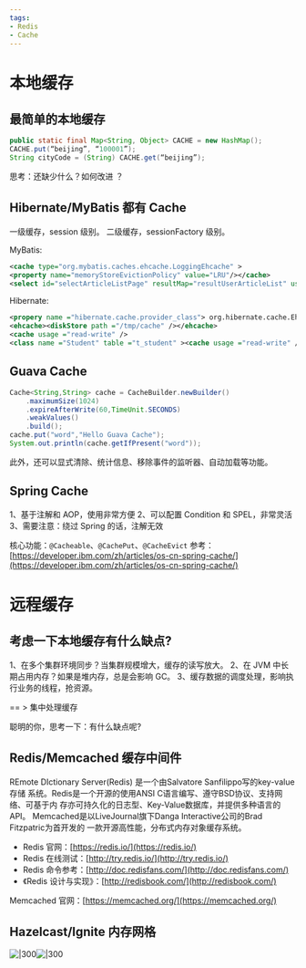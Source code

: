 ```yaml
---
tags:
- Redis
- Cache
---
```

# 本地缓存
## 最简单的本地缓存

```java
public static final Map<String, Object> CACHE = new HashMap();
CACHE.put(“beijing”, “100001”);
String cityCode = (String) CACHE.get(“beijing”);
```

思考：还缺少什么？如何改进 ？

## Hibernate/MyBatis 都有 Cache

一级缓存，session 级别。
二级缓存，sessionFactory 级别。

MyBatis:

```xml
<cache type="org.mybatis.caches.ehcache.LoggingEhcache" >
<property name="memoryStoreEvictionPolicy" value="LRU"/></cache>
<select id="selectArticleListPage" resultMap="resultUserArticleList" useCache="false">
```

Hibernate:

```xml
<propery name ="hibernate.cache.provider_class"> org.hibernate.cache.EhCacheProvider</property>
<ehcache><diskStore path ="/tmp/cache" /></ehcache>
<cache usage ="read-write" />
<class name ="Student" table ="t_student" ><cache usage ="read-write" /> </class >
```

## Guava Cache

```java
Cache<String,String> cache = CacheBuilder.newBuilder()
    .maximumSize(1024)
    .expireAfterWrite(60,TimeUnit.SECONDS)
    .weakValues()
    .build();
cache.put("word","Hello Guava Cache");
System.out.println(cache.getIfPresent("word"));
```

此外，还可以显式清除、统计信息、移除事件的监听器、自动加载等功能。

## Spring Cache

1、基于注解和 AOP，使用非常方便
2、可以配置 Condition 和 SPEL，非常灵活
3、需要注意：绕过 Spring 的话，注解无效

核心功能：`@Cacheable`、`@CachePut`、`@CacheEvict`
参考：[https://developer.ibm.com/zh/articles/os-cn-spring-cache/](https://developer.ibm.com/zh/articles/os-cn-spring-cache/)

# 远程缓存
## 考虑一下本地缓存有什么缺点?

1、在多个集群环境同步？当集群规模增大，缓存的读写放大。 2、在 JVM 中长期占用内存？如果是堆内存，总是会影响 GC。 3、缓存数据的调度处理，影响执行业务的线程，抢资源。

== > 集中处理缓存

聪明的你，思考一下：有什么缺点呢?

## Redis/Memcached 缓存中间件

REmote DIctionary Server(Redis) 是一个由Salvatore Sanfilippo写的key-value存储 系统。Redis是一个开源的使用ANSI C语言编写、遵守BSD协议、支持网络、可基于内 存亦可持久化的日志型、Key-Value数据库，并提供多种语言的API。 Memcached是以LiveJournal旗下Danga Interactive公司的Brad Fitzpatric为首开发的 一款开源高性能，分布式内存对象缓存系统。

- Redis 官网：[https://redis.io/](https://redis.io/) 
- Redis 在线测试：[http://try.redis.io/](http://try.redis.io/) 
- Redis 命令参考：[http://doc.redisfans.com/](http://doc.redisfans.com/) 
- 《Redis 设计与实现》：[http://redisbook.com/](http://redisbook.com/)

Memcached 官网：[https://memcached.org/](https://memcached.org/)

## Hazelcast/Ignite 内存网格
![|300](https://ced-md-picture.oss-cn-beijing.aliyuncs.com/img/20220321085058.jpeg)![|300](https://cdn.nlark.com/yuque/0/2021/jpeg/1548042/1611073597960-458c14c5-a16a-4280-b741-97c05c849e9c.jpeg)
